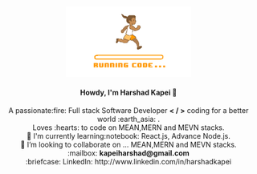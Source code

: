 <p align="center">
  <img width="250" src="./source.gif">
</p>

<h4 align="center"> Howdy, I'm Harshad Kapei 👋 <br> </h4>
<p align="center">
  A passionate:fire: Full stack Software Developer <b>< / ></b> coding for a better world :earth_asia: .<br>
  Loves :hearts: to code on MEAN,MERN and MEVN stacks. </br>
  🌱 I'm currently learning:notebook: React.js, Advance Node.js.<br>
  👯 I’m looking to collaborate on ... MEAN,MERN and MEVN stacks.<br>
  :mailbox: <b>kapeiharshad@gmail.com</b><br>
  :briefcase: LinkedIn: http://www.linkedin.com/in/harshadkapei
</p> 

<!--
**kapeiharshad/kapeiharshad** is a ✨ _special_ ✨ repository because its `README.md` (this file) appears on your GitHub profile.

Here are some ideas to get you started:

- 🔭 I’m currently working on ...
- 🌱 I’m currently learning ...
- 👯 I’m looking to collaborate on ...
- 🤔 I’m looking for help with ...
- 💬 Ask me about ...
- 📫 How to reach me: ...
- 😄 Pronouns: ...
- ⚡ Fun fact: ...
-->

